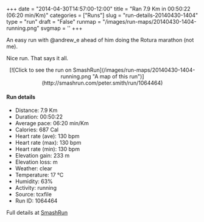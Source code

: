 +++
date = "2014-04-30T14:57:00-12:00"
title = "Ran 7.9 Km in 00:50:22 (06:20 min/Km)"
categories = ["Runs"]
slug = "run-details-20140430-1404"
type = "run"
draft = "False"
runmap = "/images/run-maps/20140430-1404-running.png"
svgmap = '<polyline points="23 0, 27 15, 40 24, 40 37, 50 51, 58 58, 66 60, 69 61, 76 74, 69 89, 60 82, 65 90, 50 100, 43 98, 38 92, 32 85, 37 70, 44 64, 56 60, 70 61, 77 75, 70 87, 60 82, 65 90, 49 100, 43 97, 33 86, 36 71, 43 65, 64 60, 70 63, 75 72, 70 88, 61 82, 65 89, 49 100, 42 96, 32 84, 32 80, 37 69, 57 60, 70 63, 75 70, 76 77, 69 88, 64 84, 60 82, 65 89, 50 99, 44 98, 35 88, 32 80, 37 69, 54 61, 56 56, 40 36, 41 23, 35 20, 34 20">'
+++

An easy run with @andrew_e ahead of him doing the Rotura marathon (not me). 

Nice run. That says it all. 



<!--more-->

<center>
[![Click to see the run on SmashRun](/images/run-maps/20140430-1404-running.png "A map of this run")](http://smashrun.com/peter.smith/run/1064464)
</center>

#### Run details

* Distance: 7.9 Km
* Duration: 00:50:22
* Average pace: 06:20 min/Km
* Calories: 687 Cal
* Heart rate (ave): 130 bpm
* Heart rate (max): 130 bpm
* Heart rate (min): 130 bpm
* Elevation gain: 233 m
* Elevation loss:  m
* Weather: clear
* Temperature: 17 &deg;C
* Humidity: 63%
* Activity: running
* Source: tcxfile
* Run ID: 1064464

Full details at [SmashRun](http://smashrun.com/peter.smith/run/1064464)